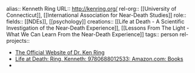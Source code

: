 alias:: Kenneth Ring
URL:: http://kenring.org/
rel-org:: [[University of Connecticut]], [[International Association for Near-Death Studies]] 
role::
fields:: [[NDEs]], [[psychology]] 
creations:: [[Life at Death - A Scientific Investigation of the Near-Death Experience]], [[Lessons From The Light - What We Can Learn From the Near-Death Experience]] 
tags:: person
rel-projects::

- [The Official Website of Dr. Ken Ring](http://kenring.org/)
- [Life at Death: Ring, Kenneth: 9780688012533: Amazon.com: Books](https://www.amazon.com/dp/0688012531/?tag=iandsorg-20)
-